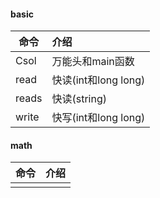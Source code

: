 #### basic

| 命令  | 介绍                 |
| ----- | :------------------- |
| Csol  | 万能头和main函数     |
| read  | 快读(int和long long) |
| reads | 快读(string)         |
| write | 快写(int和long long) |

#### math

| 命令 | 介绍 |
| ---- | ---- |
|      |      |

